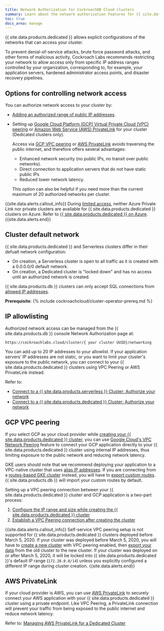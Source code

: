 ```yaml
---
title: Network Authorization for CockroachDB Cloud clusters
summary: Learn about the network authorization features for {{ site.data.products.db }} clusters.
toc: true
docs_area: manage
---
```


{{ site.data.products.dedicated }} allows explicit configurations of the networks that can access your cluster.

To prevent denial-of-service attacks, brute force password attacks, and other forms of malicious activity, Cockroach Labs recommends restricting your network to allow access only from specific IP address ranges controlled by your organization, corresponding to, for example, your application servers, hardened administrator access points, and disaster recovery pipelines.

## Options for controlling network access

You can authorize network access to your cluster by:

- [Adding an authorized range of public IP addresses](#ip-allowlisting).
- Setting up [Google Cloud Platform (GCP) Virtual Private Cloud (VPC) peering](#vpc-peering) or [Amazon Web Service (AWS) PrivateLink](#aws-privatelink) for your cluster (Dedicated clusters only).

    Access via [GCP VPC peering](#vpc-peering) or [AWS PrivateLink](#aws-privatelink) avoids traversing the public internet, and therefore offers several advantages:

    - Enhanced network security (no public IPs, no transit over public networks).
    - Direct connection to application servers that do not have static public IPs
    - Reduced lower network latency.

    This option can also be helpful if you need more than the current maximum of 20 authorized networks per cluster.

{{site.data.alerts.callout_info}}
During [limited access](/docs/{{site.versions["stable"]}}/cockroachdb-feature-availability.html), neither Azure Private Link nor private clusters are available for {{ site.data.products.dedicated }} clusters on Azure. Refer to [{{ site.data.products.dedicated }} on Azure](cockroachdb-dedicated-on-azure.html).
{{site.data.alerts.end}}

## Cluster default network

{{ site.data.products.dedicated }} and Serverless clusters differ in their defualt network configuration:

- On creation, a Serverless cluster is open to all traffic as it is created with a 0.0.0.0/0 default network.
- On creation, a Dedicated cluster is "locked down" and has no access until an authorized network is created.

{{ site.data.products.db }} clusters can only accept SQL connections from [allowed IP addresses](#ip-allowlisting).

**Prerequisite**: {% include cockroachcloud/cluster-operator-prereq.md %}

## IP allowlisting

Authorized network access can be managed from the {{ site.data.products.db }} console Network Authorization page at:

`https://cockroachlabs.cloud/cluster/{ your cluster UUID}/networking`

You can add up to 20 IP addresses to your allowlist. If your application servers’ IP addresses are not static, or you want to limit your cluster's exposure to the public network, you can connect to your {{ site.data.products.dedicated }} clusters using VPC Peering or AWS PrivateLink instead.

Refer to:

- [Connect to a {{ site.data.products.serverless }} Cluster: Authorize your network](connect-to-a-serverless-cluster.html#step-1-authorize-your-network)
- [Connect to a {{ site.data.products.dedicated }} Cluster: Authorize your network](connect-to-your-cluster.html#step-1-authorize-your-network)

## GCP VPC peering

If you select GCP as your cloud provider while [creating your {{ site.data.products.dedicated }} cluster](create-your-cluster.html), you can use [Google Cloud's VPC Network Peering](https://cloud.google.com/vpc/docs/vpc-peering) feature to connect your GCP application directly to your {{ site.data.products.dedicated }} cluster using internal IP addresses, thus limiting exposure to the public network and reducing network latency.

GKE users should note that we recommend deploying your application to a VPC-native cluster that uses [alias IP addresses](https://cloud.google.com/kubernetes-engine/docs/how-to/alias-ips). If you are connecting from a [routes-based GKE cluster](https://cloud.google.com/kubernetes-engine/docs/how-to/routes-based-cluster) instead, you will have to [export custom routes](https://cloud.google.com/vpc/docs/vpc-peering#importing-exporting-routes). {{ site.data.products.db }} will import your custom routes by default.

Setting up a VPC peering connection between your {{ site.data.products.dedicated }} cluster and GCP application is a two-part process:

1. [Configure the IP range and size while creating the {{ site.data.products.dedicated }} cluster](create-your-cluster.html#step-7-enable-vpc-peering-optional)
1. [Establish a VPC Peering connection after creating the cluster](connect-to-your-cluster.html#establish-vpc-peering-or-aws-privatelink)

{{site.data.alerts.callout_info}}
Self-service VPC peering setup is not supported for {{ site.data.products.dedicated }} clusters deployed before March 5, 2020. If your cluster was deployed before March 5, 2020, you will have to [create a new cluster](create-your-cluster.html) with VPC peering enabled, then [export your data](use-managed-service-backups.html) from the old cluster to the new cluster. If your cluster was deployed on or after March 5, 2020, it will be locked into {{ site.data.products.dedicated }}'s default IP range (`172.28.0.0/14`) unless you explicitly configured a different IP range during cluster creation.
{{site.data.alerts.end}}

## AWS PrivateLink

If your cloud provider is AWS, you can use [AWS PrivateLink](https://aws.amazon.com/privatelink/) to securely connect your AWS application with your {{ site.data.products.dedicated }} cluster using a private endpoint. Like VPC Peering, a PrivateLink connection will prevent your traffic from being exposed to the public internet and reduce network latency. 

Refer to: [Managing AWS PrivateLink for a Dedicated Cluster](aws-privatelink.html)
